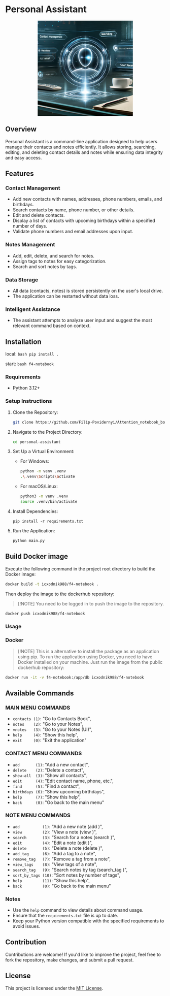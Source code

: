 # Personal Assistant

<p align="center">
  <img align="center" src="./assets/thumbnail.webp" width="300" title="Project thumbnail" alt="project thumbnail">
</p>

## Overview

Personal Assistant is a command-line application designed to help users manage their contacts and notes efficiently. It allows storing, searching, editing, and deleting contact details and notes while ensuring data integrity and easy access.

## Features

### Contact Management

- Add new contacts with names, addresses, phone numbers, emails, and birthdays.
- Search contacts by name, phone number, or other details.
- Edit and delete contacts.
- Display a list of contacts with upcoming birthdays within a specified number of days.
- Validate phone numbers and email addresses upon input.

### Notes Management

- Add, edit, delete, and search for notes.
- Assign tags to notes for easy categorization.
- Search and sort notes by tags.

### Data Storage

- All data (contacts, notes) is stored persistently on the user's local drive.
- The application can be restarted without data loss.

### Intelligent Assistance

- The assistant attempts to analyze user input and suggest the most relevant command based on context.

## Installation

local:
```bash pip install . ```

start:
```bash f4-notebook ```

### Requirements

- Python 3.12+

### Setup Instructions

1. Clone the Repository:
   
   ```bash
   git clone https://github.com/Filip-Povidernyi/Attention_notebook_bot.git
   ```
3. Navigate to the Project Directory:
   
   ```bash
   cd personal-assistant
   ```
4. Set Up a Virtual Environment:
   
   - For Windows:
     ```bash
     python -m venv .venv
     .\.venv\Scripts\activate
     ```
     
   - For macOS/Linux:
     ```bash
     python3 -m venv .venv
     source .venv/bin/activate
     ```
6. Install Dependencies:
   
   ```
   pip install -r requirements.txt
   ```
8. Run the Application:
   
   ```bash
   python main.py
   ```

## Build Docker image

Execute the following command in the project root directory to build the Docker image:

```bash
docker build -t icxodnik988/f4-notebook .
```

Then deploy the image to the dockerhub repository:

> [!NOTE] You need to be logged in to push the image to the repository.

```bash
docker push icxodnik988/f4-notebook
```

### Usage

### Docker

> [!NOTE] This is a alternative to install the package as an application using pip.
> To run the application using Docker, you need to have Docker installed on your machine.
> Just run the image from the public dockerhub repository:

```bash
docker run -it -v f4-notebook:/app/db icxodnik988/f4-notebook
```

## Available Commands

### MAIN MENU COMMANDS 
   - ```contacts (1)```: "Go to Contacts Book",
   - ```notes    (2)```: "Go to your Notes",
   - ```vnotes   (3)```: "Go to your Notes (UI)",
   - ```help     (4)```: "Show this help",
   - ```exit     (0)```: "Exit the application"


### CONTACT MENU COMMANDS
   - ```add       (1)```:    "Add a new contact",
   - ```delete    (2)```:    "Delete a contact",
   - ```show-all  (3)```:    "Show all contacts",
   - ```edit      (4)```:    "Edit contact name, phone, etc.",
   - ```find      (5)```:    "Find a contact",
   - ```birthdays (6)```:    "Show upcoming birthdays",
   - ```help      (7)```:    "Show this help",
   - ```back      (0)```:    "Go back to the main menu"

### NOTE MENU COMMANDS 
   - ```add          (1)```:     "Add a new note (add <name>)",
   - ```view         (2)```:     "View a note (view <name>)",
   - ```search       (3)```:     "Search for a notes (search <term>)",
   - ```edit         (4)```:     "Edit a note (edit <name>)",
   - ```delete       (5)```:     "Delete a note (delete <name>)",
   - ```add_tag      (6)```:     "Add a tag to a note",
   - ```remove_tag   (7)```:     "Remove a tag from a note",
   - ```view_tags    (8)```:     "View tags of a note",
   - ```search_tag   (9)```:     "Search notes by tag (search_tag <tag>)",
   - ```sort_by_tags (10)```:    "Sort notes by number of tags",
   - ```help         (11)```:    "Show this help",
   - ```back         (0)```:    "Go back to the main menu"

### Notes

- Use the `help` command to view details about command usage.
- Ensure that the `requirements.txt` file is up to date.
- Keep your Python version compatible with the specified requirements to avoid issues.

## Contribution

Contributions are welcome! If you'd like to improve the project, feel free to fork the repository, make changes, and submit a pull request.

## License

This project is licensed under the [MIT License](./LICENSE).
